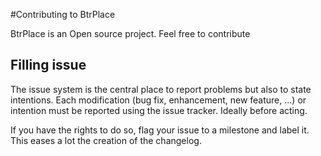 #Contributing to BtrPlace

BtrPlace is an Open source project. Feel free to contribute

## Filling issue

The issue system is the central place to report problems but also to state intentions.
Each modification (bug fix, enhancement, new feature, ...) or intention must be reported using the issue tracker.
Ideally before acting.

If you have the rights to do so, flag your issue to a milestone and label it.
This eases a lot the creation of the changelog.
